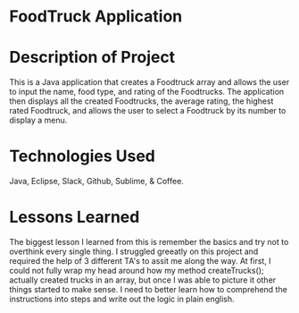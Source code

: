 # FoodTruck Application

# Description of Project
This is a Java application that creates a Foodtruck array and allows the user to input the name, food type, and rating of the Foodtrucks. The application then displays all the created Foodtrucks, the average rating, the highest rated Foodtruck, and allows the user to select a Foodtruck by its number to display a menu.

# Technologies Used
Java, Eclipse, Slack, Github, Sublime, & Coffee.

# Lessons Learned
The biggest lesson I learned from this is remember the basics and try not to overthink every single thing. I struggled greeatly on this project and required the help of 3 different TA's to assit me along the way. At first, I could not fully wrap my head around how my method createTrucks(); actually created trucks in an array, but once I was able to picture it other things started to make sense. I need to better learn how to comprehend the instructions into steps and write out the logic in plain english. 
